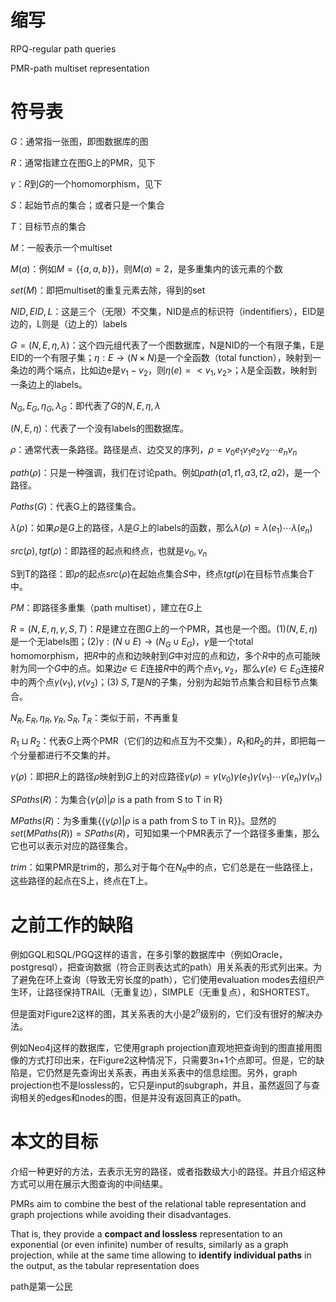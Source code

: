 
# 缩写

RPQ-regular path queries

PMR-path multiset representation

# 符号表

$G$：通常指一张图，即图数据库的图

$R$：通常指建立在图G上的PMR，见下

$\gamma$：$R$到$G$的一个homomorphism，见下

$S$：起始节点的集合；或者只是一个集合

$T$：目标节点的集合

$M$：一般表示一个multiset

$M(a)$：例如$M=\{\{a,a,b\}\}$，则$M(a)=2$，是多重集内的该元素的个数

$set(M)$：即把multiset的重复元素去除，得到的set

$NID,EID,L$：这是三个（无限）不交集，NID是点的标识符（indentifiers），EID是边的，L则是（边上的）labels

$G=(N,E,\eta,\lambda)$：这个四元组代表了一个图数据库，N是NID的一个有限子集，E是EID的一个有限子集；$\eta:E\to(N\times N)$是一个全函数（total function），映射到一条边的两个端点，比如边e是$v_1-v_2$，则$\eta(e)=<v_1,v_2>$；$\lambda$是全函数，映射到一条边上的labels。

$N_G,E_G,\eta_G,\lambda_G$：即代表了$G$的$N,E,\eta,\lambda$

$(N,E,\eta)$：代表了一个没有labels的图数据库。

$\rho$：通常代表一条路径。路径是点、边交叉的序列，$\rho=v_0e_1v_1e_2v_2\cdots e_nv_n$

$path(\rho)$：只是一种强调，我们在讨论path。例如$path(a1,t1,a3,t2,a2)$，是一个路径。

$Paths(G)$：代表G上的路径集合。

$\lambda(\rho)$：如果$\rho$是$G$上的路径，$\lambda$是$G$上的labels的函数，那么$\lambda(\rho) = \lambda(e_1)\cdots\lambda(e_n)$

$src(\rho), tgt(\rho)$：即路径的起点和终点，也就是$v_0,v_n$

S到T的路径：即$\rho$的起点$src(\rho)$在起始点集合$S$中，终点$tgt(\rho)$在目标节点集合$T$中。

$PM$：即路径多重集（path multiset），建立在$G$上

$R=(N,E,\eta,\gamma,S,T)$：$R$是建立在图$G$上的一个PMR，其也是一个图。(1)$(N,E,\eta)$是一个无labels图；(2)$\gamma:(N\cup E)\to(N_G\cup E_G)$，$\gamma$是一个total homomorphism，把$R$中的点和边映射到$G$中对应的点和边，多个$R$中的点可能映射为同一个$G$中的点。如果边$e\in E$连接$R$中的两个点$v_1,v_2$，那么$\gamma(e)\in E_G$连接$R$中的两个点$\gamma(v_1),\gamma(v_2)$；(3) $S,T$是$N$的子集，分别为起始节点集合和目标节点集合。

$N_R,E_R,\eta_R,\gamma_R,S_R,T_R$：类似于前，不再重复

$R_1\sqcup R_2$：代表$G$上两个PMR（它们的边和点互为不交集），$R_1$和$R_2$的并，即把每一个分量都进行不交集的并。

$\gamma(\rho)$：即把$R$上的路径$\rho$映射到$G$上的对应路径$\gamma(\rho)=\gamma(v_0)\gamma(e_1)\gamma(v_1)\cdots\gamma(e_n)\gamma(v_n)$

$SPaths(R)$：为集合$\{\gamma(\rho)|\rho\text{ is a path from S to T in R}\}$

$MPaths(R)$：为多重集$\{\{\gamma(\rho)|\rho\text{ is a path from S to T in R}\}\}$。显然的$set(MPaths(R))=SPaths(R)$，可知如果一个PMR表示了一个路径多重集，那么它也可以表示对应的路径集合。

$trim$：如果PMR是trim的，那么对于每个在$N_R$中的点，它们总是在一些路径上，这些路径的起点在S上，终点在T上。

# 之前工作的缺陷

例如GQL和SQL/PGQ这样的语言，在多引擎的数据库中（例如Oracle，postgresql），把查询数据（符合正则表达式的path）用关系表的形式列出来。为了避免在环上查询（导致无穷长度的path），它们使用evaluation modes去组织产生环，让路径保持TRAIL（无重复边），SIMPLE（无重复点），和SHORTEST。

但是面对Figure2这样的图，其关系表的大小是$2^n$级别的，它们没有很好的解决办法。

例如Neo4j这样的数据库，它使用graph projection直观地把查询到的图直接用图像的方式打印出来，在Figure2这种情况下，只需要3n+1个点即可。但是，它的缺陷是，它仍然是先查询出关系表，再由关系表中的信息绘图。另外，graph projection也不是lossless的，它只是input的subgraph，并且，虽然返回了与查询相关的edges和nodes的图，但是并没有返回真正的path。

# 本文的目标

介绍一种更好的方法，去表示无穷的路径，或者指数级大小的路径。并且介绍这种方式可以用在展示大图查询的中间结果。

PMRs aim to combine the best of the relational table representation and graph projections while avoiding their disadvantages. 

That is, they provide a **compact and lossless** representation to an exponential (or even infinite) number of results, similarly as a graph projection, while at the same time allowing to **identify individual paths** in the output, as the tabular representation does

path是第一公民
